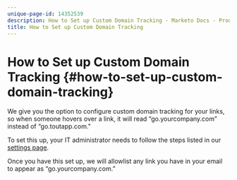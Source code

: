```yaml
---
unique-page-id: 14352539
description: How to Set up Custom Domain Tracking - Marketo Docs - Product Documentation
title: How to Set up Custom Domain Tracking
---
```


# How to Set up Custom Domain Tracking {#how-to-set-up-custom-domain-tracking}

We give you the option to configure custom domain tracking for your links, so when someone hovers over a link, it will read “go.yourcompany.com” instead of “go.toutapp.com."

To set this up, your IT administrator needs to follow the steps listed in our [settings page](https://toutapp.com/custom_tracking_domain).

Once you have this set up, we will allowlist any link you have in your email to appear as “go.yourcompany.com.”
